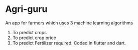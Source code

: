 # Agri-guru
An app for farmers which uses 3 machine learning algorithms 
1. To predict crops 
2. To predict crop price
3. To predict Fertilizer required.
Coded in flutter and dart.
